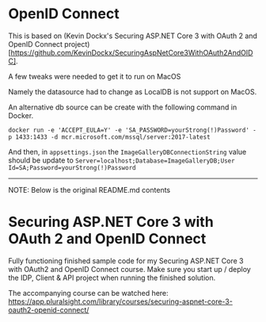 # OpenID Connect

This is based on (Kevin Dockx's Securing ASP.NET Core 3 with OAuth 2 and OpenID Connect project)[https://github.com/KevinDockx/SecuringAspNetCore3WithOAuth2AndOIDC].

A few tweaks were needed to get it to run on MacOS

Namely the datasource had to change as LocalDB is not support on MacOS.

An alternative db source can be create with the following command in Docker.

`docker run -e 'ACCEPT_EULA=Y' -e 'SA_PASSWORD=yourStrong(!)Password' -p 1433:1433 -d mcr.microsoft.com/mssql/server:2017-latest`

And then, in `appsettings.json` the `ImageGalleryDBConnectionString` value should be update to `Server=localhost;Database=ImageGalleryDB;User Id=SA;Password=yourStrong(!)Password`

---

NOTE: Below is the original README.md contents

# Securing ASP.NET Core 3 with OAuth 2 and OpenID Connect

Fully functioning finished sample code for my Securing ASP.NET Core 3 with OAuth2 and OpenID Connect course. Make sure you start up / deploy the IDP, Client & API project when running the finished solution.

The accompanying course can be watched here: https://app.pluralsight.com/library/courses/securing-aspnet-core-3-oauth2-openid-connect/
